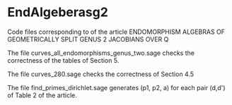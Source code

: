# EndAlgeberasg2
Code files corresponding to  of the article ENDOMORPHISM ALGEBRAS OF GEOMETRICALLY SPLIT GENUS 2 JACOBIANS OVER Q

The file curves_all_endomorphisms_genus_two.sage checks the correctness of the tables of Section 5.

The file curves_280.sage checks the correctness of Section 4.5

The file find_primes_dirichlet.sage generates (p1, p2, a) for each pair (d,d') of Table 2 of the article.
